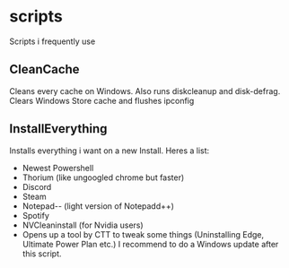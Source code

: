 # scripts
Scripts i frequently use

## CleanCache
Cleans every cache on Windows. Also runs diskcleanup and disk-defrag. Clears Windows Store cache and flushes ipconfig

## InstallEverything
Installs everything i want on a new Install. Heres a list:
- Newest Powershell
- Thorium (like ungoogled chrome but faster)
- Discord
- Steam
- Notepad-- (light version of Notepadd++)
- Spotify
- NVCleaninstall (for Nvidia users)
- Opens up a tool by CTT to tweak some things (Uninstalling Edge, Ultimate Power Plan etc.)
I recommend to do a Windows update after this script. 
